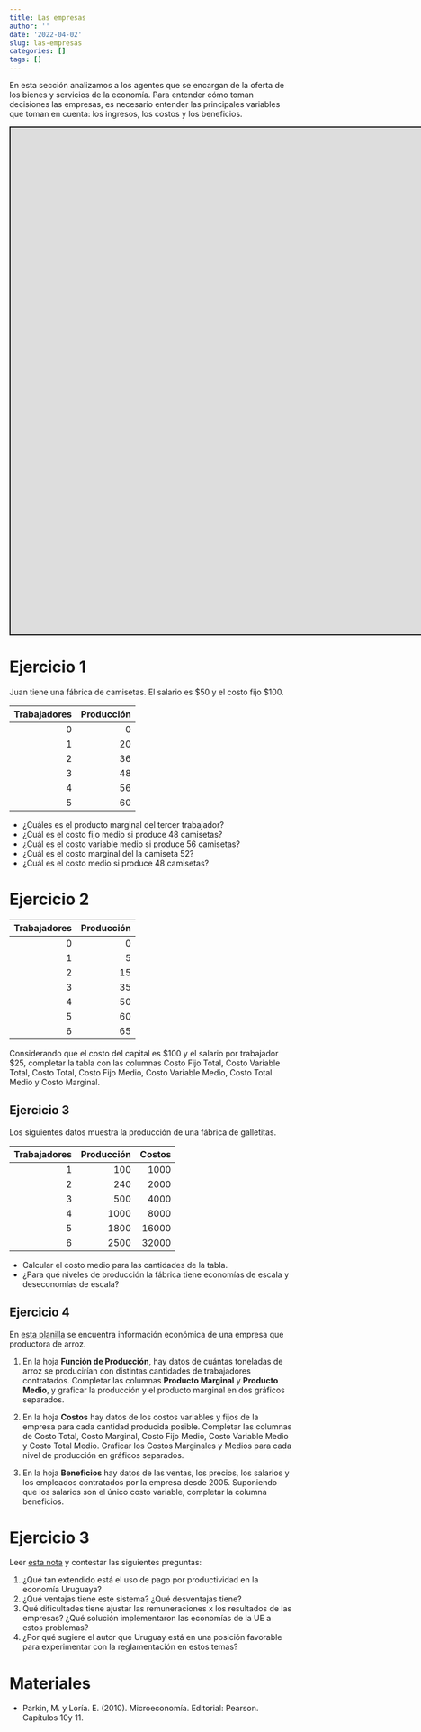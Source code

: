 ```yaml
---
title: Las empresas
author: ''
date: '2022-04-02'
slug: las-empresas
categories: []
tags: []
---
```


<script src="{{< blogdown/postref >}}index_files/fitvids/fitvids.min.js"></script>
<script src="{{< blogdown/postref >}}index_files/kePrint/kePrint.js"></script>
<link href="{{< blogdown/postref >}}index_files/lightable/lightable.css" rel="stylesheet" />
<link href="{{< blogdown/postref >}}index_files/bsTable/bootstrapTable.min.css" rel="stylesheet" />
<script src="{{< blogdown/postref >}}index_files/bsTable/bootstrapTable.js"></script>
<script src="{{< blogdown/postref >}}index_files/kePrint/kePrint.js"></script>
<link href="{{< blogdown/postref >}}index_files/lightable/lightable.css" rel="stylesheet" />
<link href="{{< blogdown/postref >}}index_files/bsTable/bootstrapTable.min.css" rel="stylesheet" />
<script src="{{< blogdown/postref >}}index_files/bsTable/bootstrapTable.js"></script>
<script src="{{< blogdown/postref >}}index_files/kePrint/kePrint.js"></script>
<link href="{{< blogdown/postref >}}index_files/lightable/lightable.css" rel="stylesheet" />
<link href="{{< blogdown/postref >}}index_files/bsTable/bootstrapTable.min.css" rel="stylesheet" />
<script src="{{< blogdown/postref >}}index_files/bsTable/bootstrapTable.js"></script>

En esta sección analizamos a los agentes que se encargan de la oferta de los bienes y servicios de la economía. Para entender cómo toman decisiones las empresas, es necesario entender las principales variables que toman en cuenta: los ingresos, los costos y los beneficios.

<div class="shareagain" style="min-width:300px;margin:1em auto;">
<iframe src="https://slides-empresas.netlify.com/" width="1600" height="900" style="border:2px solid currentColor;" loading="lazy" allowfullscreen></iframe>
<script>fitvids('.shareagain', {players: 'iframe'});</script>
</div>

# Ejercicio 1

Juan tiene una fábrica de camisetas. El salario es \$50 y el costo fijo \$100.

<table class="table table-striped table-hover" style="width: auto !important; margin-left: auto; margin-right: auto;">
<thead>
<tr>
<th style="text-align:right;">
Trabajadores
</th>
<th style="text-align:right;">
Producción
</th>
</tr>
</thead>
<tbody>
<tr>
<td style="text-align:right;">
0
</td>
<td style="text-align:right;">
0
</td>
</tr>
<tr>
<td style="text-align:right;">
1
</td>
<td style="text-align:right;">
20
</td>
</tr>
<tr>
<td style="text-align:right;">
2
</td>
<td style="text-align:right;">
36
</td>
</tr>
<tr>
<td style="text-align:right;">
3
</td>
<td style="text-align:right;">
48
</td>
</tr>
<tr>
<td style="text-align:right;">
4
</td>
<td style="text-align:right;">
56
</td>
</tr>
<tr>
<td style="text-align:right;">
5
</td>
<td style="text-align:right;">
60
</td>
</tr>
</tbody>
</table>

-   ¿Cuáles es el producto marginal del tercer trabajador?
-   ¿Cuál es el costo fijo medio si produce 48 camisetas?
-   ¿Cuál es el costo variable medio si produce 56 camisetas?
-   ¿Cuál es el costo marginal del la camiseta 52?
-   ¿Cuál es el costo medio si produce 48 camisetas?

# Ejercicio 2

<table class="table table-striped table-hover" style="width: auto !important; margin-left: auto; margin-right: auto;">
<thead>
<tr>
<th style="text-align:right;">
Trabajadores
</th>
<th style="text-align:right;">
Producción
</th>
</tr>
</thead>
<tbody>
<tr>
<td style="text-align:right;">
0
</td>
<td style="text-align:right;">
0
</td>
</tr>
<tr>
<td style="text-align:right;">
1
</td>
<td style="text-align:right;">
5
</td>
</tr>
<tr>
<td style="text-align:right;">
2
</td>
<td style="text-align:right;">
15
</td>
</tr>
<tr>
<td style="text-align:right;">
3
</td>
<td style="text-align:right;">
35
</td>
</tr>
<tr>
<td style="text-align:right;">
4
</td>
<td style="text-align:right;">
50
</td>
</tr>
<tr>
<td style="text-align:right;">
5
</td>
<td style="text-align:right;">
60
</td>
</tr>
<tr>
<td style="text-align:right;">
6
</td>
<td style="text-align:right;">
65
</td>
</tr>
</tbody>
</table>

Considerando que el costo del capital es \$100 y el salario por trabajador \$25, completar la tabla con las columnas Costo Fijo Total, Costo Variable Total, Costo Total, Costo Fijo Medio, Costo Variable Medio, Costo Total Medio y Costo Marginal.

## Ejercicio 3

Los siguientes datos muestra la producción de una fábrica de galletitas.

<table class="table table-striped table-hover" style="width: auto !important; margin-left: auto; margin-right: auto;">
<thead>
<tr>
<th style="text-align:right;">
Trabajadores
</th>
<th style="text-align:right;">
Producción
</th>
<th style="text-align:right;">
Costos
</th>
</tr>
</thead>
<tbody>
<tr>
<td style="text-align:right;">
1
</td>
<td style="text-align:right;">
100
</td>
<td style="text-align:right;">
1000
</td>
</tr>
<tr>
<td style="text-align:right;">
2
</td>
<td style="text-align:right;">
240
</td>
<td style="text-align:right;">
2000
</td>
</tr>
<tr>
<td style="text-align:right;">
3
</td>
<td style="text-align:right;">
500
</td>
<td style="text-align:right;">
4000
</td>
</tr>
<tr>
<td style="text-align:right;">
4
</td>
<td style="text-align:right;">
1000
</td>
<td style="text-align:right;">
8000
</td>
</tr>
<tr>
<td style="text-align:right;">
5
</td>
<td style="text-align:right;">
1800
</td>
<td style="text-align:right;">
16000
</td>
</tr>
<tr>
<td style="text-align:right;">
6
</td>
<td style="text-align:right;">
2500
</td>
<td style="text-align:right;">
32000
</td>
</tr>
</tbody>
</table>

-   Calcular el costo medio para las cantidades de la tabla.
-   ¿Para qué niveles de producción la fábrica tiene economías de escala y deseconomías de escala?

## Ejercicio 4

En [esta planilla](https://docs.google.com/spreadsheets/d/1haqSHV89zGkzHPeDg2iDPXjnahR2-ULGC9rlpaHyWfk/edit?usp=sharing) se encuentra información económica de una empresa que productora de arroz.

1.  En la hoja **Función de Producción**, hay datos de cuántas toneladas de arroz se producirían con distintas cantidades de trabajadores contratados. Completar las columnas **Producto Marginal** y **Producto Medio**, y graficar la producción y el producto marginal en dos gráficos separados.

2.  En la hoja **Costos** hay datos de los costos variables y fijos de la empresa para cada cantidad producida posible. Completar las columnas de Costo Total, Costo Marginal, Costo Fijo Medio, Costo Variable Medio y Costo Total Medio. Graficar los Costos Marginales y Medios para cada nivel de producción en gráficos separados.

3.  En la hoja **Beneficios** hay datos de las ventas, los precios, los salarios y los empleados contratados por la empresa desde 2005. Suponiendo que los salarios son el único costo variable, completar la columna beneficios.

# Ejercicio 3

Leer [esta nota](https://ladiaria.com.uy/articulo/2010/5/salarios-productividad-y-poder/) y contestar las siguientes preguntas:

1.  ¿Qué tan extendido está el uso de pago por productividad en la economía Uruguaya?
2.  ¿Qué ventajas tiene este sistema? ¿Qué desventajas tiene?
3.  Qué dificultades tiene ajustar las remuneraciones x los resultados de las empresas? ¿Qué solución implementaron las economías de la UE a estos problemas?
4.  ¿Por qué sugiere el autor que Uruguay está en una posición favorable para experimentar con la reglamentación en estos temas?

# Materiales

-   Parkin, M. y Loría. E. (2010). Microeconomía. Editorial: Pearson. Capítulos 10y 11.
